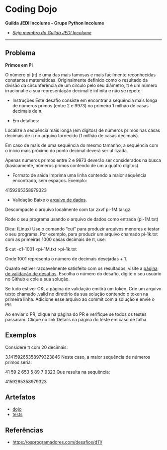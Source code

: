 # Coding Dojo

**Guilda JEDI Incolume - Grupo Python Incolume**

- _[Seja membro da Guilda JEDI Incolume](https://discord.gg/eBNamXVtBW)_

---

## Problema

**Primos em Pi**

O número pi (π) é uma das mais famosas e mais facilmente reconhecidas constantes matemáticas. Originalmente definido como o resultado da divisão da circunferência de um círculo pelo seu diâmetro, π é um número irracional e a sua representação decimal é infinita e não se repete.

- Instruções
Este desafio consiste em encontrar a sequência mais longa de números primos (entre 2 e 9973) no primeiro 1 milhão de casas decimais de π.

- Em detalhes:

Localize a sequência mais longa (em dígitos) de números primos nas casas decimais de π no arquivo fornecido (1 milhão de casas decimais).

Em caso de mais de uma sequência do mesmo tamanho, a sequência com o início mais próximo do ponto decimal deverá ser utilizada.

Apenas números primos entre 2 e 9973 deverão ser considerados na busca (basicamente, números primos contendo de um a quatro dígitos).

- Formato de saída
Imprima uma linha contendo a maior sequência encontrada, sem espaços. Exemplo:

4159265358979323

- Validação
Baixe o [arquivo de dados](https://osprogramadores.com/files/d11/pi-1M.tar.gz).

Descompacte o arquivo localmente com tar zxvf pi-1M.tar.gz.

Rode o seu programa usando o arquivo de dados como entrada (pi-1M.txt)

Dica: (Linux) Use o comando “cut” para produzir arquivos menores e testar o seu programa. Por exemplo, para produzir um arquivo chamado pi-1k.txt com as primeiras 1000 casas decimais de π, use:

$ cut -c1-1001 <pi-1M.txt >pi-1k.txt

Onde 1001 representa o número de decimais desejadas + 1.

Quanto estiver razoavelmente satisfeito com os resultados, visite a [página de validação de desafios](https://osprogramadores.com/v). Escolha o número do desafio, digite o seu usuário no Github e cole a sua solução.

Se tudo estiver OK, a página de validação emitirá um token. Crie um arquivo texto chamado .valid no diretório da sua solução contendo o token na primeira linha. Adicione esse arquivo ao commit com a solução e envie o PR.

Ao enviar o PR, clique na página do PR e verifique se todos os testes passaram. Clique no link Details na página do teste em caso de falha.

## Exemplos

Considere π com 20 decimais:

3.14159265358979323846
Neste caso, a maior sequência de números primos seria:

41 59 2 653 5 89 7 9323
Que resulta na sequência:

4159265358979323

## Artefatos

- [dojo](./__init__.py)
- [tests](./test_20240529.py)


## Referências

- https://osprogramadores.com/desafios/d11/
